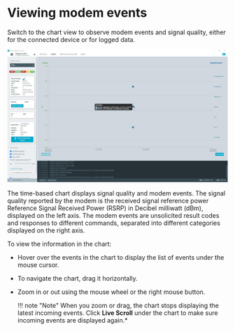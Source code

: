 # Viewing modem events

Switch to the chart view to observe modem events and signal quality, either for the connected device or for logged data.

![LTE Link Monitor chart view](./screenshots/link-monitor-chart.jpg "LTE Link Monitor chart view")

The time-based chart displays signal quality and modem events. The signal quality reported by the modem is the received signal reference power Reference Signal Received Power (RSRP) in Decibel milliwatt (dBm), displayed on the left axis. The modem events are unsolicited result codes and responses to different commands, separated into different categories displayed on the right axis.

To view the information in the chart:

- Hover over the events in the chart to display the list of events under the mouse cursor.
- To navigate the chart, drag it horizontally.
- Zoom in or out using the mouse wheel or the right mouse button.

    !!! note "Note"
         When you zoom or drag, the chart stops displaying the latest incoming events. Click **Live Scroll** under the chart to make sure incoming events are displayed again.*